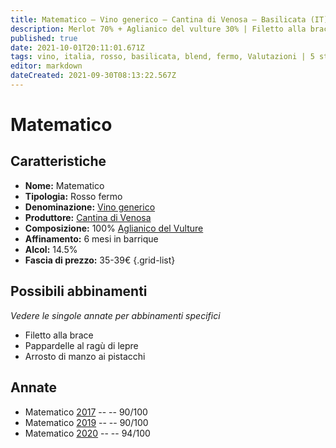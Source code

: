 ```yaml
---
title: Matematico – Vino generico – Cantina di Venosa – Basilicata (IT) – 35-39€ – 3★-5★
description: Merlot 70% + Aglianico del vulture 30% | Filetto alla brace – Pappardelle al ragù di lepre – Arrosto di manzo ai pistacchi
published: true
date: 2021-10-01T20:11:01.671Z
tags: vino, italia, rosso, basilicata, blend, fermo, Valutazioni | 5 stelle, merlot, Vitigni | Aglianico del Vulture, Prezzi | 35-39€, Filetto alla brace, Pappardelle al ragù di lepre
editor: markdown
dateCreated: 2021-09-30T08:13:22.567Z
---
```


# Matematico

## Caratteristiche
- **Nome:** Matematico
- **Tipologia:** Rosso fermo 
- **Denominazione:** [Vino generico](/denominazioni/Italia/Vino-generico)
- **Produttore:** [Cantina di Venosa](/produttori/Italia/Basilicata/Cantina-di-Venosa) 
- **Composizione:** 100% [Aglianico del Vulture](/vitigni/Italia/bacca-nera/aglianico-del-vulture)
- **Affinamento:** 6 mesi in barrique
- **Alcol:** 14.5%
- **Fascia di prezzo:** 35-39€
{.grid-list}


> 
## Possibili abbinamenti
*Vedere le singole annate per abbinamenti specifici*

- Filetto alla brace
- Pappardelle al ragù di lepre
- Arrosto di manzo ai pistacchi

## Annate 
- Matematico [2017](/vini/Italia/Basilicata/Cantina-di-Venosa/Matematico/2017) -- <span class="star-4"></span> -- 90/100
- Matematico [2019](/vini/Italia/Basilicata/Cantina-di-Venosa/Matematico/2019) -- <span class="star-4"></span> -- 90/100
- Matematico [2020](/vini/Italia/Basilicata/Cantina-di-Venosa/Matematico/2020) -- <span class="star-5"></span> -- 94/100